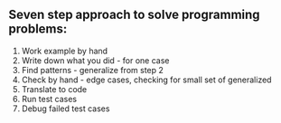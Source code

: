 ## Seven step approach to solve programming problems:
1. Work example by hand
2. Write down what you did - for one case
3. Find patterns - generalize from step 2
4. Check by hand - edge cases, checking for small set of generalized
5. Translate to code
6. Run test cases
7. Debug failed test cases

